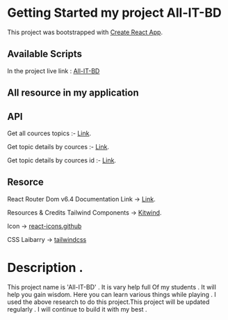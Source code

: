 # Getting Started my project All-IT-BD

This project was bootstrapped with [Create React App](https://github.com/facebook/create-react-app).

## Available Scripts

In the project live link : [All-IT-BD](https://all-programming-it-4c262.web.app/)

## All resource in my application

## API

Get all cources topics :- [Link](https://all-it-sarver.vercel.app/allcources).

Get topic details by cources :- [Link](https://all-it-sarver.vercel.app/corcesCatagory).

Get topic details by cources id :- [Link](https://all-it-sarver.vercel.app/allcources/01).

## Resorce

React Router Dom v6.4
Documentation Link -> [Link](https://reactrouter.com/en/main/start/tutorial).

Resources & Credits
Tailwind Components -> [Kitwind](https://kitwind.io/products/kometa/components).

Icon -> [react-icons.github](https://react-icons.github.io/)

CSS Laibarry -> [tailwindcss](https://tailwindcss.com/docs/guides/create-react-app)

# Description .

This project name is 'All-IT-BD' . It is vary help full Of my students . It will help you gain wisdom. Here you can learn various things while playing . I used the above research to do this project.This project will be updated regularly . I will continue to build it with my best .
